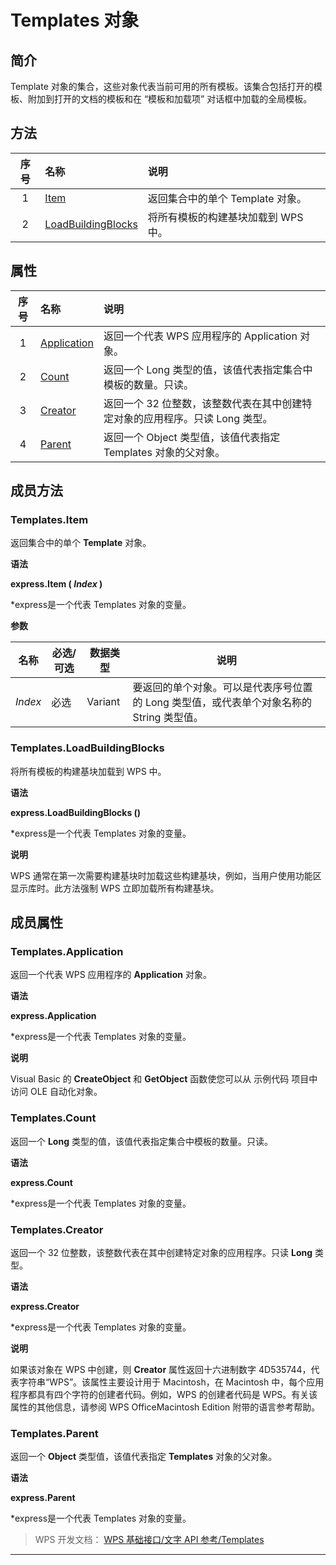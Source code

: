 # Templates 对象

## 简介

Template 对象的集合，这些对象代表当前可用的所有模板。该集合包括打开的模板、附加到打开的文档的模板和在 “模板和加载项” 对话框中加载的全局模板。

## 方法

| 序号 | 名称                                                | 说明                                |
|:----:|:----------------------------------------------------|:------------------------------------|
|  1   | [Item](#Templates.Item)                             | 返回集合中的单个 Template 对象。    |
|  2   | [LoadBuildingBlocks](#Templates.LoadBuildingBlocks) | 将所有模板的构建基块加载到 WPS 中。 |

## 属性

| 序号 | 名称                                  | 说明                                                                         |
|:----:|:--------------------------------------|:-----------------------------------------------------------------------------|
|  1   | [Application](#Templates.Application) | 返回一个代表 WPS 应用程序的 Application 对象。                               |
|  2   | [Count](#Templates.Count)             | 返回一个 Long 类型的值，该值代表指定集合中模板的数量。只读。                 |
|  3   | [Creator](#Templates.Creator)         | 返回一个 32 位整数，该整数代表在其中创建特定对象的应用程序。只读 Long 类型。 |
|  4   | [Parent](#Templates.Parent)           | 返回一个 Object 类型值，该值代表指定 Templates 对象的父对象。                |

## 成员方法

### Templates.Item

返回集合中的单个 **Template** 对象。

**语法**

**express.Item ( *Index* )**

\*express是一个代表 Templates 对象的变量。

**参数**

| 名称    | 必选/可选 | 数据类型 | 说明                                                                                     |
|---------|-----------|----------|------------------------------------------------------------------------------------------|
| *Index* | 必选      | Variant  | 要返回的单个对象。可以是代表序号位置的 Long 类型值，或代表单个对象名称的 String 类型值。 |

### Templates.LoadBuildingBlocks

将所有模板的构建基块加载到 WPS 中。

**语法**

**express.LoadBuildingBlocks ()**

\*express是一个代表 Templates 对象的变量。

**说明**

WPS 通常在第一次需要构建基块时加载这些构建基块，例如，当用户使用功能区显示库时。此方法强制 WPS 立即加载所有构建基块。

## 成员属性

### Templates.Application

返回一个代表 WPS 应用程序的 **Application** 对象。

**语法**

**express.Application**

\*express是一个代表 Templates 对象的变量。

**说明**

Visual Basic 的 **CreateObject** 和 **GetObject** 函数使您可以从 示例代码 项目中访问 OLE 自动化对象。

### Templates.Count

返回一个 **Long** 类型的值，该值代表指定集合中模板的数量。只读。

**语法**

**express.Count**

\*express是一个代表 Templates 对象的变量。

### Templates.Creator

返回一个 32 位整数，该整数代表在其中创建特定对象的应用程序。只读 **Long** 类型。

**语法**

**express.Creator**

\*express是一个代表 Templates 对象的变量。

**说明**

如果该对象在 WPS 中创建，则 **Creator** 属性返回十六进制数字 4D535744，代表字符串“WPS”。该属性主要设计用于 Macintosh，在 Macintosh 中，每个应用程序都具有四个字符的创建者代码。例如，WPS 的创建者代码是 WPS。有关该属性的其他信息，请参阅 WPS OfficeMacintosh Edition 附带的语言参考帮助。

### Templates.Parent

返回一个 **Object** 类型值，该值代表指定 **Templates** 对象的父对象。

**语法**

**express.Parent**

\*express是一个代表 Templates 对象的变量。

> WPS 开发文档： [WPS 基础接口/文字 API 参考/Templates](https://qn.cache.wpscdn.cn/encs/doc/office_v19/index.htm)

------------------------------------------------------------------------
